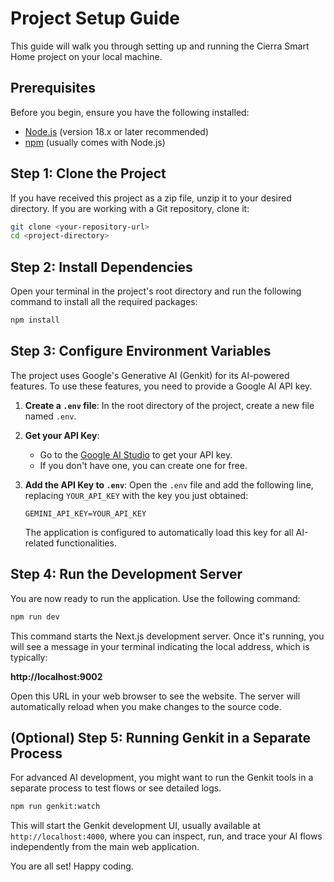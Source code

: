 # Project Setup Guide

This guide will walk you through setting up and running the Cierra Smart Home project on your local machine.

## Prerequisites

Before you begin, ensure you have the following installed:

-   [Node.js](https://nodejs.org/) (version 18.x or later recommended)
-   [npm](https://www.npmjs.com/) (usually comes with Node.js)

## Step 1: Clone the Project

If you have received this project as a zip file, unzip it to your desired directory. If you are working with a Git repository, clone it:

```bash
git clone <your-repository-url>
cd <project-directory>
```

## Step 2: Install Dependencies

Open your terminal in the project's root directory and run the following command to install all the required packages:

```bash
npm install
```

## Step 3: Configure Environment Variables

The project uses Google's Generative AI (Genkit) for its AI-powered features. To use these features, you need to provide a Google AI API key.

1.  **Create a `.env` file**: In the root directory of the project, create a new file named `.env`.

2.  **Get your API Key**:
    -   Go to the [Google AI Studio](https://makersuite.google.com/app/apikey) to get your API key.
    -   If you don't have one, you can create one for free.

3.  **Add the API Key to `.env`**: Open the `.env` file and add the following line, replacing `YOUR_API_KEY` with the key you just obtained:

    ```
    GEMINI_API_KEY=YOUR_API_KEY
    ```

    The application is configured to automatically load this key for all AI-related functionalities.

## Step 4: Run the Development Server

You are now ready to run the application. Use the following command:

```bash
npm run dev
```

This command starts the Next.js development server. Once it's running, you will see a message in your terminal indicating the local address, which is typically:

**http://localhost:9002**

Open this URL in your web browser to see the website. The server will automatically reload when you make changes to the source code.

## (Optional) Step 5: Running Genkit in a Separate Process

For advanced AI development, you might want to run the Genkit tools in a separate process to test flows or see detailed logs.

```bash
npm run genkit:watch
```

This will start the Genkit development UI, usually available at `http://localhost:4000`, where you can inspect, run, and trace your AI flows independently from the main web application.

You are all set! Happy coding.
